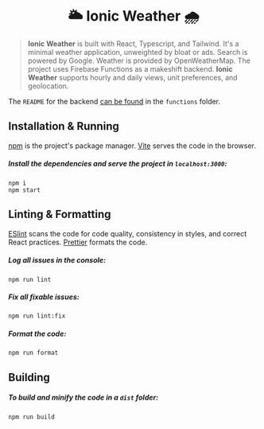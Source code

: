 <h1 align="center">
	🌥 Ionic Weather 🌧
</h1>

> **Ionic Weather** is built with React, Typescript, and Tailwind. It's a minimal weather application, unweighted by bloat or ads.
> Search is powered by Google. Weather is provided by OpenWeatherMap. The project uses Firebase Functions as a makeshift backend.
> **Ionic Weather** supports hourly and daily views, unit preferences, and geolocation.

The `README` for the backend [can be found](/functions/README.md) in the `functions` folder.

## Installation & Running

[npm](https://www.npmjs.com/) is the project's package manager. [Vite](https://vitejs.dev/) serves the code in the browser.

##### Install the dependencies and serve the project in `localhost:3000`:

```
npm i
npm start
```

## Linting & Formatting

[ESlint](https://eslint.org/) scans the code for code quality, consistency in styles, and correct React practices. [Prettier](https://prettier.io/) formats the code.

##### Log all issues in the console:

```
npm run lint
```

##### Fix all fixable issues:

```
npm run lint:fix
```

##### Format the code:

```
npm run format
```

## Building

##### To build and minify the code in a `dist` folder:

```
npm run build
```
